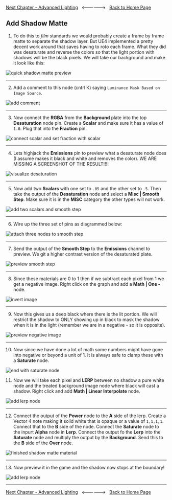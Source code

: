 [Next Chapter - Advanced Lighting](../advanced_lighting/README.md)&nbsp;&nbsp;&nbsp;<------>&nbsp;&nbsp;&nbsp;[Back to Home Page](../README.md)

## Add Shadow Matte

1. To do this to *film* standards we would probably create a frame by frame matte to separate the shadow layer.  But UE4 implemented a pretty decent work around that saves having to roto each frame.  What they did was desaturate and reverse the colors so that the light portion with shadows will be the black pixels.  We will take our background and make it look like this:

![quick shadow matte preview](../images/createQuickMatte.jpg)

***

2.  Add a comment to this node (cntrl K) saying `Luminance Mask Based on Image Source`.

![add comment](../images/addComment.jpg)

***

3. Now connect the **RGBA** from the **Background** plate into the top **Desaturation** node pin.  Create a **Scalar** and make sure it has a value of `1.0`.  Plug that into the **Fraction** pin.

![connect scalar and set fraction with scalar](../images/scalarDesaturate.jpg)

***

4. Lets highjack the **Emissions** pin to preview what a desaturate node does (I assume makes it black and white and removes the color).  WE ARE MISSING A SCREENSHOT OF THE RESULT!!!!

![visualize desaturation](../images/visualizeDesat.jpg)

***

5. Now add two **Scalars** with one set to `.05` and the other set to `.5`.  Then take the output of the **Desaturation** node and select a **Misc | Smooth Step**.  Make sure it is in the **MISC** category the other types will not work.


![add two scalars and smooth step](../images/miscSmoothStep.jpg)

***

6. Wire up the three set of pins as diagrammed below:

![attach three nodes to smooth step](../images/wireUpPins.jpg)

***

7. Send the output of the **Smooth Step** to the **Emissions** channel to preview.  We git a higher contrast version of the desaturated plate.

![preview smooth step](../images/higherContrastOutput.jpg)

***

8.  Since these materials are 0 to 1 then if we subtract each pixel from 1 we get a negative image.  Right click on the graph and add a **Math | One -** node.

![invert image](../images/addOneMinusNode.jpg)

***

9. Now this gives us a deep black where there is the lit portion. We will restrict the shadow to ONLY showing up in black to mask the shadow when it is in the light (remember we are in a negative - so it is opposite).

![preview negative image](../images/previewNegative.jpg)

***

10.  Now since we have done a lot of math some numbers might have gone into negative or beyond a unit of 1.  It is always safe to clamp these with a **Saturate** node.

![end with saturate node](../images/endWithSaturate.jpg)

11. Now we will take each pixel and **LERP** between no shadow a pure white node and the treated background image node where black will cast a shadow.  Right click and add **Math | Linear Interpolate** node.

![add lerp node](../images/addLerp.jpg) 

***

12.  Connect the output of the **Power** node to the **A** side of the lerp. Create a Vector 4 note making it solid white that is opaque or a value of `1,1,1,1`.  Connect that to the **B** side of the node.  Connect the **Saturate** node to the inpurt **Alpha** node in **Lerp**.  Connect the output fo the **Lerp** into the **Saturate** node and multiply the output by the **Background**.  Send this to the **B** side of the **Over** node.

![finished shadow matte material](../images/finishedShadowMatte.jpg) 

***

13.  Now preview it in the game and the shadow now stops at the boundary!

![add lerp node](../images/shadowStops.jpg) 


***

[Next Chapter - Advanced Lighting](../advanced_lighting/README.md)&nbsp;&nbsp;&nbsp;<------>&nbsp;&nbsp;&nbsp;[Back to Home Page](../README.md)